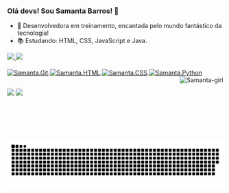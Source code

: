 ### Olá devs! Sou Samanta Barros! 👋
- 🤩 Desenvolvedora em treinamento, encantada pelo mundo fantástico da tecnologia!
- 📚 Estudando: HTML, CSS, JavaScript e Java.

<div>
  <a href="https://github.com/samantabarros">
  <img height="200cm" src = "https://github-readme-stats.vercel.app/api?username=samantabarros&show_icons=true&theme=midnight-purple&include_all_commits=true&count_private=true"/>
  <img height="200cm" src = "https://github-readme-stats.vercel.app/api/top-langs/?username=samantabarros&theme=midnight-purple&langs_count= 16" />
</div>
  
<div style="display: inline_block"><br>
  <img align="center" alt="Samanta.Git" height="30" width="40" src='https://cdn.jsdelivr.net/gh/devicons/devicon/icons/git/git-original.svg'>
  <img align="center" alt="Samanta.HTML" height="30" width="40" src='https://cdn.jsdelivr.net/gh/devicons/devicon/icons/html5/html5-original.svg'>
  <img align="center" alt="Samanta.CSS" height="30" width="40" src='https://cdn.jsdelivr.net/gh/devicons/devicon/icons/css3/css3-original.svg'>
  <img align="center" alt="Samanta.Python" height="30" width="40" src='https://cdn.jsdelivr.net/gh/devicons/devicon/icons/python/python-original.svg'> 
  <img align="right" height="150cm" alt="Samanta-girl" src="https://media.giphy.com/media/9EatplxEzlxDHM9BK7/giphy.gif">
</div>
  
##
  <div>
    <a href="mailto:samantadesenvolvedora@gmail.com" target"_blank"><img src="https://img.shields.io/badge/Gmail-D14836?style=for-the-badge&logo=gmail&logoColor=white" target="_blank"></a>
    <a href="https://www.linkedin.com/in/samantabarros" target"_blank"><img src="https://img.shields.io/badge/LinkedIn-0077B5?style=for-the-badge&logo=linkedin&logoColor=white"target"_blank"></a>
                        
  </div>
  
  ![Snake animation](https://github.com/samantabarros/samantabarros/blob/output/github-contribution-grid-snake.svg)
  
  
